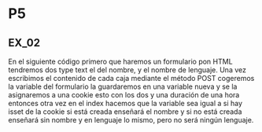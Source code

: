 # P5
## EX_02

En el siguiente código primero que haremos un formulario pon HTML tendremos dos type text el del nombre, y el nombre de lenguaje. Una vez escribimos el contenido de cada caja mediante el método POST cogeremos la variable del formulario la guardaremos en una variable nueva y se la asignaremos a una cookie esto con los dos y una duración de una hora entonces otra vez en el index hacemos que la variable sea igual a si hay isset de la cookie si está creada enseñará el nombre y si no está creada enseñará sin nombre y en lenguaje lo mismo, pero no será ningún lenguaje.